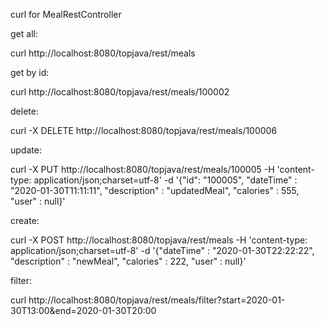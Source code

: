 curl for MealRestController

get all:

curl http://localhost:8080/topjava/rest/meals

get by id:

curl http://localhost:8080/topjava/rest/meals/100002

delete:

curl -X DELETE http://localhost:8080/topjava/rest/meals/100006

update:

curl -X PUT http://localhost:8080/topjava/rest/meals/100005 -H 'content-type: application/json;charset=utf-8' -d '{"id": "100005", "dateTime" : "2020-01-30T11:11:11", "description" : "updatedMeal", "calories" : 555, "user" : null}'

create:

curl -X POST http://localhost:8080/topjava/rest/meals -H 'content-type: application/json;charset=utf-8' -d '{"dateTime" : "2020-01-30T22:22:22", "description" : "newMeal", "calories" : 222, "user" : null}'

filter:

curl http://localhost:8080/topjava/rest/meals/filter?start=2020-01-30T13:00&end=2020-01-30T20:00
